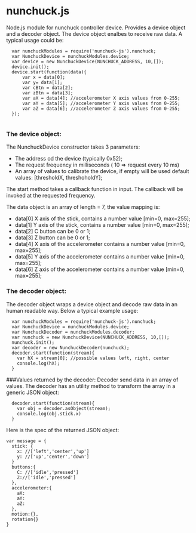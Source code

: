 # nunchuck.js
Node.js module for nunchuck controller device. Provides a device object and a decoder object.
The device object enalbes to receive raw data. A typical usage could be:

```
  var nunchuckModules = require('nunchuck-js').nunchuck;
  var NunchuckDevice = nunchuckModules.device;
  var device = new NunchuckDevice(NUNCHUCK_ADDRESS, 10,[]);
  device.init();
  device.start(function(data){
      var x = data[0]; 
      var y= data[1];  
      var cBtn = data[2]; 
      var zBtn = data[3]; 
      var aX = data[4]; //accelerometer X axis values from 0-255;
      var aY = data[5]; //accelerometer Y axis values from 0-255;
      var aZ = data[6]; //accelerometer Z axis values from 0-255;
  });
  
```
### The device object:
The NunchuckDevice constructor takes 3 parameters:
 - The address od the device (typically 0x52);
 - The request frequency in milliseconds ( 10 => request every 10 ms)
 - An array of values to calibrate the device, if empty will be used default values: [thresholdX, threshoholdY];
 
The start method takes a callback function in input. The callback will be invoked at the requested frequency. 

The data object is an array of length = 7, the value mapping is:
  
 - data[0] X axis of the stick, contains a number value [min=0, max=255];
 - data[1] Y axis of the stick, contains a number value [min=0, max=255];
 - data[2] C button can be 0 or 1;
 - data[3] Z button can be 0 or 1;
 - data[4] X axis of the accelerometer contains a number value [min=0, max=255];
 - data[5] Y axis of the accelerometer contains a number value [min=0, max=255];
 - data[6] Z axis of the accelerometer contains a number value [min=0, max=255];

### The decoder object:
The decoder object wraps a device object and decode raw data in an human readable way. Below a typical example usage:
```
  var nunchuckModules = require('nunchuck-js').nunchuck;
  var NunchuckDevice = nunchuckModules.device;
  var NunchuckDecoder = nunchuckModules.decoder;
  var nunchuck = new NunchuckDevice(NUNCHUCK_ADDRESS, 10,[]);
  nunchuck.init();
  var decoder = new NunchuckDecoder(nunchuck);
  decoder.start(function(stream){
    var hX = stream[0]; //possible values left, right, center
    console.log(hX);
  }
```

###Values returned by the decoder:
Decoder send data in an array of values. The decoder has an utility method to transform the array in a generic JSON object:
```
  decoder.start(function(stream){
    var obj = decoder.asObject(stream);
    console.log(obj.stick.x)
  }
```
Here is the spec of the returned JSON object:
```
var message = {
  stick: {
    x: //['left','center','up']
    y: //['up','center','down']
  }
  buttons:{
    C: //['idle','pressed']
    Z://['idle','pressed']
  },
  accelerometer:{
    aX:
    aY:
    aZ:
  },
  motion:{},
  rotation{}
}
```
